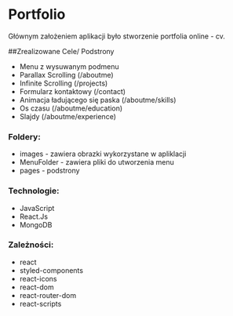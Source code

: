 # Portfolio
Głównym założeniem aplikacji było stworzenie portfolia online - cv. 


##Zrealizowane Cele/ Podstrony
* Menu z wysuwanym podmenu 
* Parallax Scrolling (/aboutme)
* Infinite Scrolling (/projects)
* Formularz kontaktowy (/contact)
* Animacja ładującego się paska (/aboutme/skills) 
* Os czasu (/aboutme/education)
* Slajdy (/aboutme/experience)

### Foldery:
* images - zawiera obrazki wykorzystane w apliklacji
* MenuFolder - zawiera pliki do utworzenia menu
* pages - podstrony


### Technologie:
* JavaScript
* React.Js
* MongoDB

### Zależności:
* react
* styled-components
* react-icons
* react-dom
* react-router-dom
* react-scripts
